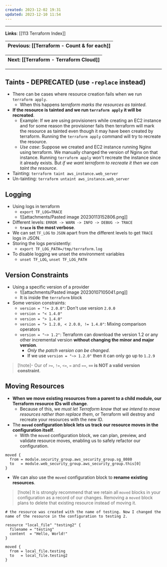```yaml
---
created: 2023-12-02 19:31
updated: 2023-12-10 11:54
---
```

---
**Links**: [[113 Terraform Index]]

| Previous: [[Terraform - Count & for each]] |
|-|

| Next: [[Terraform - Terraform Cloud]] |
|-|

---
## Taints - DEPRECATED (use `-replace` instead)
- There can be cases where resource creation fails when we run `terraform apply`.
	- When this happens *terraform marks the resources as tainted*.
- **If the resource is tainted and we run `terraform apply` it will be recreated**.
	- Example: If we are using provisioners while creating an EC2 instance and for some reason the provisioner fails then terraform will mark the resource as tainted even though it may have been created by terraform. Running the `terraform apply` command will try to recreate the resource.
	- *Use case*: Suppose we created and EC2 instance running Nginx using terraform. We manually changed the version of Nginx on that instance. Running `terraform apply` won't recreate the instance since it already exists. But *if we want terraform to recreate it then we can taint the resource*.
- Tainting: `terraform taint aws_instance.web_server`
- Un-tainting: `terraform untaint aws_instance.web_server`

## Logging
- Using logs in terraform
	- `export TF_LOG=TRACE`
	- ![[attachments/Pasted image 20230113152806.png]]
- Different levels: `ERROR -> WARN -> INFO -> DEBUG -> TRACE`
	- **`trace` is the most verbose**.
- We can set `TF_LOG` to `JSON` apart from the different levels to get `TRACE` logs in JSON.
- Storing the logs persistently:
	- `export TF_LOG_PATH=/tmp/terraform.log`
- To disable logging we unset the environment variables
	- `unset TF_LOG`, `unset TF_LOG_PATH`

## Version Constraints
- Using a specific version of a provider
	- ![[attachments/Pasted image 20230107105041.png]]
	- It is inside the `terraform` block
- Some version constraints:
	- `version = "!= 2.0.0"`: Don't use version `2.0.0`
	- `version = "< 1.4.0"`
	- `version = "> 1.4.0"`
	- `version = "> 1.2.0, < 2.0.0, != 1.4.0"`: Mixing comparison operators
	- `version = "~> 1.2"`: Terraform can download the version 1.2 or any other incremental version **without changing the minor and major version**.
		- *Only the patch version can be changed*.
		- If we use `version = "~> 1.2.0"` then it can only go up to `1.2.9`

> [!note]- Our of `>=`, `!=`, `<=`, `=` and `==`, **`==` is NOT a valid version constraint**.

## Moving Resources
- **When we move existing resources from a parent to a child module, our Terraform resource IDs will change**. 
	- Because of this, we *must let Terraform know that we intend to move resources rather than replace them*, or Terraform will destroy and recreate your resources with the new ID.
- The **`moved` configuration block lets us track our resource moves in the configuration itself**. 
	- With the `moved` configuration block, we can plan, preview, and validate resource moves, enabling us to safely refactor our configuration.

```hcl title:"moved block example" fold
moved {
  from = module.security_group.aws_security_group.sg_8080
  to   = module.web_security_group.aws_security_group.this[0]
}
```

- We can also use the `moved` configuration block to **rename existing resources**.

> [!note] It is strongly recommend that we retain all `moved` blocks in your configuration as a record of our changes. Removing a `moved` block plans to delete that existing resource instead of moving it.

```hcl title:"renaming existing resources" fold
# the resource was created with the name of testing. Now I changed the name of the resource in the configuration to testing 2.

resource "local_file" "testing2" {
  filename = "testing"
  content  = "Hello, World!"
}

moved {
  from = local_file.testing
  to   = local_file.testing2
}

```